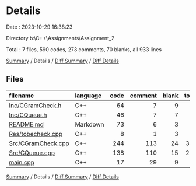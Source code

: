 # Details

Date : 2023-10-29 16:38:23

Directory b:\\C++\\Assignments\\Assignment_2

Total : 7 files,  590 codes, 273 comments, 70 blanks, all 933 lines

[Summary](results.md) / Details / [Diff Summary](diff.md) / [Diff Details](diff-details.md)

## Files
| filename | language | code | comment | blank | total |
| :--- | :--- | ---: | ---: | ---: | ---: |
| [Inc/CGramCheck.h](/Inc/CGramCheck.h) | C++ | 64 | 7 | 9 | 80 |
| [Inc/CQueue.h](/Inc/CQueue.h) | C++ | 46 | 7 | 7 | 60 |
| [README.md](/README.md) | Markdown | 73 | 6 | 3 | 82 |
| [Res/tobecheck.cpp](/Res/tobecheck.cpp) | C++ | 8 | 1 | 3 | 12 |
| [Src/CGramCheck.cpp](/Src/CGramCheck.cpp) | C++ | 244 | 113 | 24 | 381 |
| [Src/CQueue.cpp](/Src/CQueue.cpp) | C++ | 138 | 110 | 15 | 263 |
| [main.cpp](/main.cpp) | C++ | 17 | 29 | 9 | 55 |

[Summary](results.md) / Details / [Diff Summary](diff.md) / [Diff Details](diff-details.md)